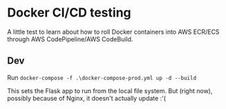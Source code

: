 # Docker CI/CD testing
A little test to learn about how to roll Docker containers into AWS ECR/ECS through AWS CodePipeline/AWS CodeBuild.

## Dev
Run `docker-compose -f .\docker-compose-prod.yml up -d --build`

This sets the Flask app to run from the local file system. But (right now), possibly because of Nginx, it doesn't actually update :'(
